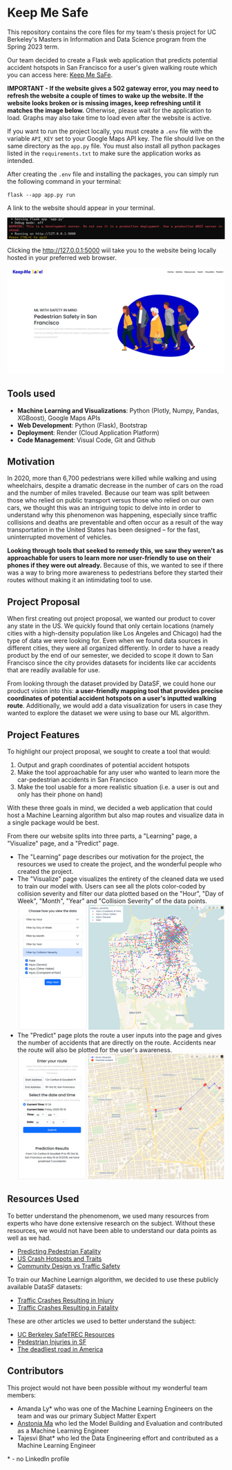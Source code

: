 # Keep Me Safe
This repository contains the core files for my team's thesis project for UC Berkeley's Masters in Information and Data Science program from the Spring 2023 term. 

Our team decided to create a Flask web application that predicts potential accident hotspots in San Francisco for a user's given walking route which you can access here: [Keep Me SaFe](https://keep-me-safe.onrender.com/).

**IMPORTANT - If the website gives a 502 gateway error, you may need to refresh the website a couple of times to wake up the website. If the website looks broken or is missing images, keep refreshing until it matches the image below.** Otherwise, please wait for the application to load. Graphs may also take time to load even after the website is active.

If you want to run the project locally, you must create a `.env` file with the variable `API_KEY` set to your Google Maps API key. The file should live on the same directory as the `app.py` file. You must also install all python packages listed in the `requirements.txt` to make sure the application works as intended.

After creating the `.env` file and installing the packages, you can simply run the following command in your terminal:

```
flask --app app.py run
``` 
A link to the website should appear in your terminal.

![Terminal Output](./static/images/flask_output.png)

Clicking the http://127.0.0.1:5000 wiil take you to the website being locally hosted in your preferred web browser.

![Keep Me SaFe Homepage](./static/images/website_homepage.png)

## Tools used

- **Machine Learning and Visualizations**: Python (Plotly, Numpy, Pandas, XGBoost), Google Maps APIs
- **Web Development**: Python (Flask), Bootstrap
- **Deployment**: Render (Cloud Application Platform)
- **Code Management**: Visual Code, Git and Github

## Motivation
In 2020, more than 6,700 pedestrians were killed while walking and using wheelchairs, despite a dramatic decrease in the number of cars on the road and the number of miles traveled. Because our team was split between those who relied on public transport versus those who relied on our own cars, we thought this was an intriguing topic to delve into in order to understand why this phenomenon was happening, especially since traffic collisions and deaths are preventable and often occur as a result of the way transportation in the United States has been designed – for the fast, uninterrupted movement of vehicles.

**Looking through tools that seeked to remedy this, we saw they weren't as approachable for users to learn more nor user-friendly to use on their phones if they were out already.** Because of this, we wanted to see if there was a way to bring more awareness to pedestrians before they started their routes without making it an intimidating tool to use.

## Project Proposal

When first creating out project proposal, we wanted our product to cover any state in the US. We quickly found that only certain locations (namely cities with a high-density population like Los Angeles and Chicago) had the type of data we were looking for. Even when we found data sources in different cities, they were all organized differently. In order to have a ready product by the end of our semester, we decided to scope it down to San Francisco since the city provides datasets for incidents like car accidents that are readily available for use. 

From looking through the dataset provided by DataSF, we could hone our product vision into this: **a user-friendly mapping tool that provides precise coordinates of potential accident hotspots on a user's inputted walking route**. Additionally, we would add a data visualization for users in case they wanted to explore the dataset we were using to base our ML algorithm.

## Project Features
To highlight our project proposal, we sought to create a tool that would:

1. Output and graph coordinates of potential accident hotspots
2. Make the tool approachable for any user who wanted to learn more the car-pedestrian accidents in San Francisco
3. Make the tool usable for a more realistic situation (i.e. a user is out and only has their phone on hand)

With these three goals in mind, we decided a web application that could host a Machine Learning algorithm but also map routes and visualize data in a single package would be best.

From there our website splits into three parts, a "Learning" page, a "Visualize" page, and a "Predict" page.

- The "Learning" page describes our motivation for the project, the resources we used to create the project, and the wonderful people who created the project.
- The "Visualize" page visualizes the entirety of the cleaned data we used to train our model with. Users can see all the plots color-coded by collision severity and filter our data plotted based on the "Hour", "Day of Week", "Month", "Year" and "Collision Severity" of the data points. 
 ![Car Accidents plotted on a map](./static/images/visualize_page.png)
- The "Predict" page plots the route a user inputs into the page and gives the number of accidents that are directly on the route. Accidents near the route will also be plotted for the user's awareness.
 ![Predict car Accidents on a user's route plotted on a map](./static/images/predict_page.png)

## Resources Used

To better understand the phenomenom, we used many resources from experts who have done extensive research on the subject. Without these resources, we would not have been able to understand our data points as well as we had.

- [Predicting Pedestrian Fatality](https://www.mdpi.com/2071-1050/14/4/2436)
- [US Crash Hotspots and Traits](https://www.jtlu.org/index.php/jtlu/article/view/1825)
- [Community Design vs Traffic Safety](https://www.tandfonline.com/doi/full/10.1080/01944360902950349)

To train our Machine Learnign algorithm, we decided to use these publicly available DataSF datasets: 
- [Traffic Crashes Resulting in Injury](https://data.sfgov.org/Public-Safety/Traffic-Crashes-Resulting-in-Injury/ubvf-ztfx/about_data)
- [Traffic Crashes Resulting in Fatality](https://data.sfgov.org/Public-Safety/Traffic-Crashes-Resulting-in-Fatality/dau3-4s8f/about_data)

These are other articles we used to better understand the subject:
- [UC Berkeley SafeTREC Resources](https://tims.berkeley.edu/)
- [Pedestrian Injuries in SF](https://www.sfdph.org/dph/hc/HCCommPublHlth/Agendas/2011/february%2015/feb%2015%20pedstrian%20safety%20presentation.pdf)
- [The deadliest road in America](https://www.vox.com/23178764/florida-us19-deadliest-pedestrian-fatality-crisis)


## Contributors
This project would not have been possible without my wonderful team members:
- Amanda Ly* who was one of the Machine Learning Engineers on the team and was our primary Subject Matter Expert
- [Anstonia Ma](https://www.linkedin.com/in/anstoniama/) who led the Model Building and Evaluation and contributed as a Machine Learning Engineer
- Tajesvi Bhat* who led the Data Engineering effort and contributed as a Machine Learning Engineer

\* - no LinkedIn profile
